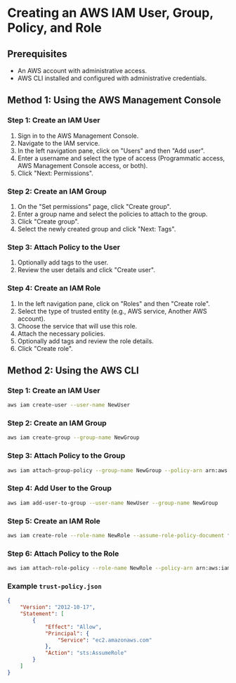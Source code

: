 # Creating an AWS IAM User, Group, Policy, and Role

## Prerequisites
- An AWS account with administrative access.
- AWS CLI installed and configured with administrative credentials.

## Method 1: Using the AWS Management Console

### Step 1: Create an IAM User
1. Sign in to the AWS Management Console.
2. Navigate to the IAM service.
3. In the left navigation pane, click on "Users" and then "Add user".
4. Enter a username and select the type of access (Programmatic access, AWS Management Console access, or both).
5. Click "Next: Permissions".

### Step 2: Create an IAM Group
1. On the "Set permissions" page, click "Create group".
2. Enter a group name and select the policies to attach to the group.
3. Click "Create group".
4. Select the newly created group and click "Next: Tags".

### Step 3: Attach Policy to the User
1. Optionally add tags to the user.
2. Review the user details and click "Create user".

### Step 4: Create an IAM Role
1. In the left navigation pane, click on "Roles" and then "Create role".
2. Select the type of trusted entity (e.g., AWS service, Another AWS account).
3. Choose the service that will use this role.
4. Attach the necessary policies.
5. Optionally add tags and review the role details.
6. Click "Create role".

## Method 2: Using the AWS CLI

### Step 1: Create an IAM User
```sh
aws iam create-user --user-name NewUser
```

### Step 2: Create an IAM Group
```sh
aws iam create-group --group-name NewGroup
```

### Step 3: Attach Policy to the Group
```sh
aws iam attach-group-policy --group-name NewGroup --policy-arn arn:aws:iam::aws:policy/AdministratorAccess
```

### Step 4: Add User to the Group
```sh
aws iam add-user-to-group --user-name NewUser --group-name NewGroup
```

### Step 5: Create an IAM Role
```sh
aws iam create-role --role-name NewRole --assume-role-policy-document file://trust-policy.json
```

### Step 6: Attach Policy to the Role
```sh
aws iam attach-role-policy --role-name NewRole --policy-arn arn:aws:iam::aws:policy/AdministratorAccess
```

### Example `trust-policy.json`
```json
{
    "Version": "2012-10-17",
    "Statement": [
        {
            "Effect": "Allow",
            "Principal": {
                "Service": "ec2.amazonaws.com"
            },
            "Action": "sts:AssumeRole"
        }
    ]
}
```
